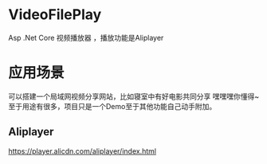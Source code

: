 # VideoFilePlay
Asp .Net Core 视频播放器 ，播放功能是Aliplayer

# 应用场景
可以搭建一个局域网视频分享网站，比如寝室中有好电影共同分享 嘿嘿嘿你懂得~
至于用途有很多，项目只是一个Demo至于其他功能自己动手附加。

## Aliplayer
https://player.alicdn.com/aliplayer/index.html
